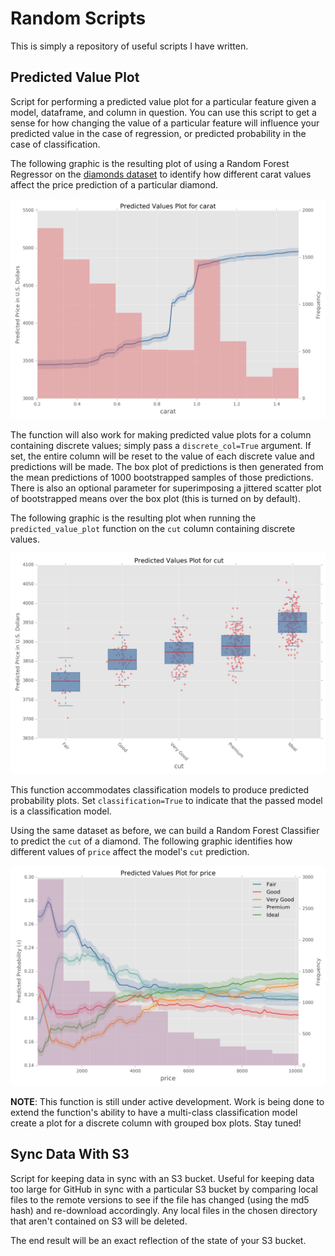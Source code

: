 # Random Scripts
This is simply a repository of useful scripts I have written.


## Predicted Value Plot
Script for performing a predicted value plot for a particular feature given a model, dataframe, and column in question.  You can use this script to get a sense for how changing the value of a particular feature will influence your predicted value in the case of regression, or predicted probability in the case of classification.

The following graphic is the resulting plot of using a Random Forest Regressor on the [diamonds dataset](http://docs.ggplot2.org/0.9.3.1/diamonds.html) to identify how different carat values affect the price prediction of a particular diamond.

![Predicted Values Plot of Column carat Using a Random Forest Model](./imgs/regression_predicted_value_plot.png)

The function will also work for making predicted value plots for a column containing discrete values; simply pass a `discrete_col=True` argument.  If set, the entire column will be reset to the value of each discrete value and predictions will be made.  The box plot of predictions is then generated from the mean predictions of 1000 bootstrapped samples of those predictions.  There is also an optional parameter for superimposing a jittered scatter plot of bootstrapped means over the box plot (this is turned on by default).

The following graphic is the resulting plot when running the `predicted_value_plot` function on the `cut` column containing discrete values.

![Predicted Values Plot of Discrete Column cut Using a Random Forest Model](./imgs/regression_discrete_predicted_value_plot.png)

This function accommodates classification models to produce predicted probability plots.  Set `classification=True` to indicate that the passed model is a classification model.

Using the same dataset as before, we can build a Random Forest Classifier to predict the `cut` of a diamond.  The following graphic identifies how different values of `price` affect the model's `cut` prediction.

![Predicted Probability Plot of Column price Using a Random Forest Classifier](./imgs/classification_continuous_predicted_prob_plot.png)


**NOTE**: This function is still under active development.  Work is being done to extend the function's ability to have a multi-class classification model create a plot for a discrete column with grouped box plots.  Stay tuned!


## Sync Data With S3
Script for keeping data in sync with an S3 bucket.  Useful for keeping data too large for GitHub in sync with a particular S3 bucket by comparing local files to the remote versions to see if the file has changed (using the md5 hash) and re-download accordingly.  Any local files in the chosen directory that aren't contained on S3 will be deleted.  

The end result will be an exact reflection of the state of your S3 bucket.
